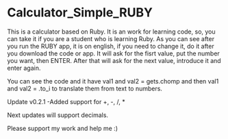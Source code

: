 # Calculator_Simple_RUBY
This is a calculator based on Ruby.
It is an work for learning code, so, you can take it if you are a student who is learning Ruby.
As you can see after you run the RUBY app, it is on english, if you need to change it, do it after you download the code or app.
It will ask for the fisrt value, put the number you want, then ENTER. After that will ask for the next value, introduce it and enter again.

You can see the code and it have val1 and val2 = gets.chomp and then val1 and val2 = .to_i to translate them from text to numbers.

Update v0.2.1
-Added support for +, -, /, *

Next updates will support decimals.

Please support my work and help me :)
